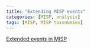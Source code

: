 ```yaml
---
title: "Extending MISP events"
categories: [MISP, analysis]
tags: [MISP, MISP taxonomies]
---
```


[Extended events in MISP](https://www.misp-project.org/2018/04/19/Extended-Events-Feature.html/)